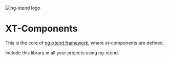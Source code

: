 ![ng-xtend logo](https://dont-code.net/assets/images/logos/logo-xtend-angular-red-small.png)
# XT-Components

This is the core of [ng-xtend framework](https://github.com/dont-code/ng-xtend/blob/main/README.md), where xt-components are defined.

Include this library in all your projects using ng-xtend.


